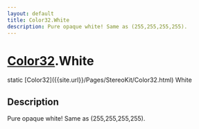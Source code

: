 ```yaml
---
layout: default
title: Color32.White
description: Pure opaque white! Same as (255,255,255,255).
---
```

# [Color32]({{site.url}}/Pages/StereoKit/Color32.html).White

<div class='signature' markdown='1'>
static [Color32]({{site.url}}/Pages/StereoKit/Color32.html) White
</div>

## Description
Pure opaque white! Same as (255,255,255,255).

